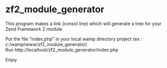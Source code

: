 zf2_module_generator
====================

This program makes a link (consol line) which will generate a tree for your Zend Framework 2 module

Put the file "index.php" in your local wamp directory project (ex : c:/wamp/www/zf2_module_generator)<br/>
Run http://localhost/zf2_module_generator/index.php

Enjoy
